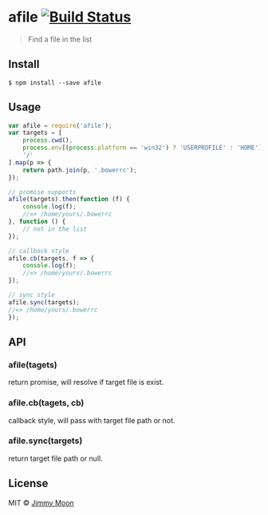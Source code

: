 # afile [![Build Status](https://travis-ci.org/ragingwind/afile.svg?branch=master)](https://travis-ci.org/ragingwind/afile)

> Find a file in the list


## Install

```
$ npm install --save afile
```


## Usage

```js
var afile = require('afile');
var targets = [
	process.cwd(),
	process.env[(process.platform == 'win32') ? 'USERPROFILE' : 'HOME'],
	'/'
].map(p => {
	return path.join(p, '.bowerrc');
});

// promise supports
afile(targets).then(function (f) {
	console.log(f);
	//=> /home/yours/.bowerrc
}, function () {
	// not in the list
});

// callback style
afile.cb(targets, f => {
	console.log(f);
	//=> /home/yours/.bowerrc
});

// sync style
afile.sync(targets);
//=> /home/yours/.bowerrc
});
```


## API

### afile(tagets)

return promise, will resolve if target file is exist.

### afile.cb(tagets, cb)

callback style, will pass with target file path or not.

### afile.sync(targets)

return target file path or null.

## License

MIT © [Jimmy Moon](http://ragingwind.me)
